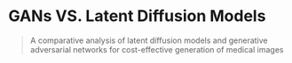 # GANs VS. Latent Diffusion Models
> A comparative analysis of latent diffusion models and generative adversarial networks for cost-effective generation of medical images

<!--
[![colab](https://img.shields.io/badge/Code_in_Colab-0D1117?style=for-the-badge&logo=googlecolab)]()
[![artigo](https://img.shields.io/badge/Arxiv_Paper-0d1117?style=for-the-badge&logo=arxiv&logoColor=f7fafc&labelColor=b31b1b)]()
-->